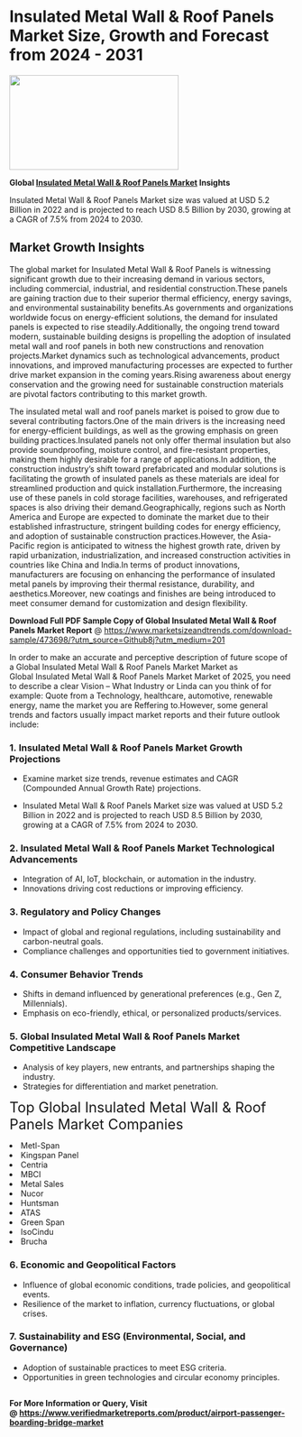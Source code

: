 <H1>Insulated Metal Wall & Roof Panels Market Size, Growth and Forecast from 2024 - 2031</H1><img class="aligncenter size-medium wp-image-584254" src="https://thirdeyenews.in/wp-content/uploads/2024/09/Global-Market-Research-300x168.jpeg" alt="" width="300" height="168" /><p><strong>Global&nbsp;<a href="https://www.marketsizeandtrends.com/download-sample/473698/?utm_source=Github8j?utm_medium=201">Insulated Metal Wall & Roof Panels Market</a> Insights</strong></p><p>Insulated Metal Wall & Roof Panels Market size was valued at USD 5.2 Billion in 2022 and is projected to reach USD 8.5 Billion by 2030, growing at a CAGR of 7.5% from 2024 to 2030.</p><p><h2>Market Growth Insights</h2> <p>The global market for Insulated Metal Wall & Roof Panels is witnessing significant growth due to their increasing demand in various sectors, including commercial, industrial, and residential construction.These panels are gaining traction due to their superior thermal efficiency, energy savings, and environmental sustainability benefits.As governments and organizations worldwide focus on energy-efficient solutions, the demand for insulated panels is expected to rise steadily.Additionally, the ongoing trend toward modern, sustainable building designs is propelling the adoption of insulated metal wall and roof panels in both new constructions and renovation projects.Market dynamics such as technological advancements, product innovations, and improved manufacturing processes are expected to further drive market expansion in the coming years.Rising awareness about energy conservation and the growing need for sustainable construction materials are pivotal factors contributing to this market growth.</p> <p>The insulated metal wall and roof panels market is poised to grow due to several contributing factors.One of the main drivers is the increasing need for energy-efficient buildings, as well as the growing emphasis on green building practices.Insulated panels not only offer thermal insulation but also provide soundproofing, moisture control, and fire-resistant properties, making them highly desirable for a range of applications.In addition, the construction industry’s shift toward prefabricated and modular solutions is facilitating the growth of insulated panels as these materials are ideal for streamlined production and quick installation.Furthermore, the increasing use of these panels in cold storage facilities, warehouses, and refrigerated spaces is also driving their demand.Geographically, regions such as North America and Europe are expected to dominate the market due to their established infrastructure, stringent building codes for energy efficiency, and adoption of sustainable construction practices.However, the Asia-Pacific region is anticipated to witness the highest growth rate, driven by rapid urbanization, industrialization, and increased construction activities in countries like China and India.In terms of product innovations, manufacturers are focusing on enhancing the performance of insulated metal panels by improving their thermal resistance, durability, and aesthetics.Moreover, new coatings and finishes are being introduced to meet consumer demand for customization and design flexibility.<p><span class=""><strong>Download Full PDF Sample Copy of Global Insulated Metal Wall & Roof Panels Market Report</strong> @ <a href="https://www.marketsizeandtrends.com/download-sample/473698/?utm_source=Github8j?utm_medium=201" target="_blank">https://www.marketsizeandtrends.com/download-sample/473698/?utm_source=Github8j?utm_medium=201</a></span></p><p>In order to make an accurate and perceptive description of future scope of a Global&nbsp;Insulated Metal Wall & Roof Panels Market Market as Global&nbsp;Insulated Metal Wall & Roof Panels Market Market of 2025, you need to describe a clear Vision &ndash; What Industry or Linda can you think of for example: Quote from a Technology, healthcare, automotive, renewable energy, name the market you are Reffering to.However, some general trends and factors usually impact market reports and their future outlook include:</p><h3>1.&nbsp;<strong>Insulated Metal Wall & Roof Panels Market Growth Projections</strong></h3><ul><li>Examine market size trends, revenue estimates and CAGR (Compounded Annual Growth Rate) projections.</li><li><p>Insulated Metal Wall & Roof Panels Market size was valued at USD 5.2 Billion in 2022 and is projected to reach USD 8.5 Billion by 2030, growing at a CAGR of 7.5% from 2024 to 2030.</p></li></ul><h3>2.&nbsp;<strong>Insulated Metal Wall & Roof Panels Market Technological Advancements</strong></h3><ul><li>Integration of AI, IoT, blockchain, or automation in the industry.</li><li>Innovations driving cost reductions or improving efficiency.</li></ul><h3>3.&nbsp;<strong>Regulatory and Policy Changes</strong></h3><ul><li>Impact of global and regional regulations, including sustainability and carbon-neutral goals.</li><li>Compliance challenges and opportunities tied to government initiatives.</li></ul><h3>4.&nbsp;<strong>Consumer Behavior Trends</strong></h3><ul><li>Shifts in demand influenced by generational preferences (e.g., Gen Z, Millennials).</li><li>Emphasis on eco-friendly, ethical, or personalized products/services.</li></ul><h3>5.&nbsp;<strong>Global Insulated Metal Wall & Roof Panels Market Competitive Landscape</strong></h3><ul><li>Analysis of key players, new entrants, and partnerships shaping the industry.</li><li>Strategies for differentiation and market penetration.</li></ul><p data-pm-slice="1 1 []"><span style="color: inherit; font-family: inherit; font-size: 25px;">Top Global Insulated Metal Wall & Roof Panels Market Companies</span></p><div class="" data-test-id=""><p><li>Metl-Span</li><li> Kingspan Panel</li><li> Centria</li><li> MBCI</li><li> Metal Sales</li><li> Nucor</li><li> Huntsman</li><li> ATAS</li><li> Green Span</li><li> IsoCindu</li><li> Brucha</li></p></div><h3>6.&nbsp;<strong>Economic and Geopolitical Factors</strong></h3><ul><li>Influence of global economic conditions, trade policies, and geopolitical events.</li><li>Resilience of the market to inflation, currency fluctuations, or global crises.</li></ul><h3>7.&nbsp;<strong>Sustainability and ESG (Environmental, Social, and Governance)</strong></h3><ul><li>Adoption of sustainable practices to meet ESG criteria.</li><li>Opportunities in green technologies and circular economy principles.</li></ul><h2><strong style="font-size: 14px;">For More Information or Query, Visit @&nbsp;</strong><a style="background-color: #ffffff; font-size: 14px;" href="https://www.marketsizeandtrends.com/report/insulated-metal-wall-roof-panels-market/" target="_blank">https://www.verifiedmarketreports.com/product/airport-passenger-boarding-bridge-market</a></h2>